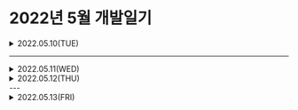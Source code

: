 # 2022년 5월 개발일기
<details>
<summary> 2022.05.10(TUE)</summary>
  
### **오늘 배운 것**
  ---
- 객체지향 프로그래밍(OOP, Object Oriented Programming)   
  - 클래스, 인스턴스, 필드, 메서드, 오버라이딩, 오버로딩에 대한 이론을 다시 공부했다.
  - Theory Summary Note: [https://easyearn-lululala.tistory.com/14?category=1006652]
  - Retrospect: 객체지향 프로그래밍에 대한 이론은 자바의 핵심이기 때문에 제대로 성립해 두는 것이 중요한 것 같다.
- 개인 프로젝트 준비 (회의)
  - 여주랑 수연이랑 각자 자신만의 게시판을 만들어보고 피드백을 주기로 했다. 서로에게 힘이 되어주는 좋은 친구가 되고 싶다.
  - 다음주 수요일까지 각자 게시판에 대한 주제와 프레임을 짜기로 했다. 와이어프레임정도는 짜고 bootstrap에서 페이지 디자인 정도 찾아봐야 할 것 같다.
  - 나는 만들고 싶었던 홈페이지를 혼자 구현해보려고 한다. 부동산 매매 게시판을 한번 만들어봐야겠다.
- 알고리즘 공부 
  - 문제1: https://github.com/easyearn77/Algorithm_Study_Jieon-Yeojoo/tree/main/baekjoon/data_structure/00_10828_%EC%8A%A4%ED%83%9D
  - 스택을 파이썬으로 구현했다.
  - 오늘 객체지향 프로그래밍을 배운 김에 처음으로 python으로 class를 사용해봤다.
  - java를 공부하며 python을 사용해서 헷갈렸지만 확실히 python이 쉽긴 하다.
  - 스택을 구현하는건 어렵지 않았지만, 처음에 stack이 비었는지 확인하기 위해 len함수를 사용했는데, 시간초과가 났다. python은 일단 배열에 값이 있는지 확인하려면 "if 배열명" 이런 형식으로 사용하면 된다는걸 깜빡했다
  - 문제2: https://github.com/easyearn77/Algorithm_Study_Jieon-Yeojoo/tree/main/baekjoon/data_structure/01_9012_%EA%B4%84%ED%98%B8
  - 자료구조라기보단 구현문제였다.
  - 내일도 알고리즘 재밌게 풀어봐야겠다 ㅎㅎ.  
  
### **내일 할 것**
  ---
- rutin: 새벽수영, bootcamp(아마 또 OOP), 알고리즘
- 프로젝트: wireframe만들기.
  </details>
---

<details>
<summary> 2022.05.11(WED)</summary>
  
### **오늘 배운 것**
  ---
  - 생성자
    - JAVA 생성자에 대해서 공부했다. 
    - Theory Summary Note: https://easyearn-lululala.tistory.com/14 <어제 노트에 추가>
    - Retrospect: 생각보다 내가 잊고 있었던 기본적인 지식을 다시 공부하게 되었다. 공부는 항상 꾸준히 해야한다.
  - 개인 프로젝트 준비
    - 와이어 프레임 작성: 기본 페이지, 마이페이지, 로그인 화면 작성
    - link: https://ovenapp.io/project/7IfIe4lbVkLqb0NbWvJldbaDAGyCgBK1#i0ZXE
  - 알고리즘
    - 문제 :https://github.com/easyearn77/Algorithm_Study_Jieon-Yeojoo/tree/58dd3d0c8f58c06ba52e5748ad3b24d48cfe00a4/baekjoon/data_structure/02_18258_%ED%81%902
    - 큐를 구현한 문제. 처음에 큐를 완전히 구현하고 싶어서 큐 클래스를 만들고, 필드에 리스트를 설정했다. 그랬더니 시간초과가 발생해서 deque클래스를 사용할 수 밖에 없었다. 정말 파이썬... deque 편하다 ㅋㅋ
  
### **내일 할 것**
  ---
- rutin: 새벽수영, bootcamp(심화 OOP), 알고리즘
- 프로젝트: bootstrap으로 프론트좀 만지작 거려봐야 할 것 같다. 두근두근
- 영어 쉐도잉 공부를 시작해보고 싶다. 언젠가 영어가 확실해지는 그 날까지!!!
  </details>
  
  
<details>
<summary> 2022.05.12(THU)</summary>
  
### **오늘 배운 것**
  ---
  - 객체지향 프로그래밍 특징: 상속, 추상화, 캡슐화, 다형성 (상추캡다ㅋㅋ)
  - 상속, 캡슐화 공부
  - 알고리즘
    - 문제 :https://github.com/easyearn77/Algorithm_Study_Jieon-Yeojoo/tree/main/baekjoon/data_structure/03_1158_%EC%9A%94%EC%84%B8%ED%91%B8%EC%8A%A4%EB%AC%B8%EC%A0%9C
    - 환형큐를 사용한 문제. deque클래스에 rotate라는 메소드를 알게 되었다. 신기방기
### **내일 할 것**
  ---
  - 요즘 다시 좀 몸이 힘든 것 같다... 운동도 꾸준히 못하는 느낌. 소고기먹고 힘내보자.
  - 일단 회복까지 루틴만 해보자. : 부트캠프 공부, 알고리즘 공부
  </details>
---
<details>
<summary> 2022.05.13(FRI)</summary>
  
### **오늘 배운 것**
  ---
  - 객체지향 프로그래밍 특징: 상속, 추상화, 캡슐화, 다형성 (상추캡다ㅋㅋ)
  - 다형성, 추상화 공부
  - 알고리즘
    - 문제 :https://github.com/easyearn77/Algorithm_Study_Jieon-Yeojoo/tree/main/baekjoon/data_structure/04_2164_%EC%B9%B4%EB%93%9C2
    - 큐를 응용한 문제. 어렵지 않았다. 문제가 아직 너무 쉬워서 좀 많이 풀어서 빨리빨리 어려운 문제도 풀어봐야 겠다. 조금 두렵지만 겁먹지말자! 또 하면 잘 할 수 있어!
### **내일 할 것**
  ---
  - 알바
  - 알고리즘
  - 블로깅: 상추캡다
  - 책보면서 프로젝트 틀 잡기!
  </details>
